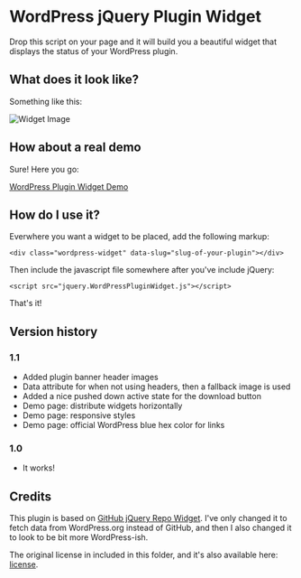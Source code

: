 # WordPress jQuery Plugin Widget

Drop this script on your page and it will build you a beautiful widget
that displays the status of your WordPress plugin.

## What does it look like?

Something like this:

![Widget Image](https://raw.github.com/bonny/jQuery-WordPress-Plugin-Widget/master/screenshot.png)

## How about a real demo

Sure! Here you go:

[WordPress Plugin Widget Demo](http://eskapism.se/playground/widgets/jQuery-WordPress-Plugin-Widget/demo/index.html)

## How do I use it?

Everwhere you want a widget to be placed, add the following markup:

	<div class="wordpress-widget" data-slug="slug-of-your-plugin"></div>

Then include the javascript file somewhere after you've include jQuery:

	<script src="jquery.WordPressPluginWidget.js"></script>

That's it!

## Version history

### 1.1 

- Added plugin banner header images
- Data attribute for when not using headers, then a fallback image is used
- Added a nice pushed down active state for the download button
- Demo page: distribute widgets horizontally
- Demo page: responsive styles
- Demo page: official WordPress blue hex color for links

### 1.0

- It works!

## Credits

This plugin is based on [GitHub jQuery Repo Widget](https://github.com/JoelSutherland/GitHub-jQuery-Repo-Widget). I've only changed it to fetch data from WordPress.org instead of GitHub, and then I also changed it to look to be bit more WordPress-ish.

The original license in included in this folder, and it's also available here: [license](https://github.com/bonny/jQuery-WordPress-Plugin-Widget/blob/master/LICENSE-GitHub-jQuery-Repo-Widget).
